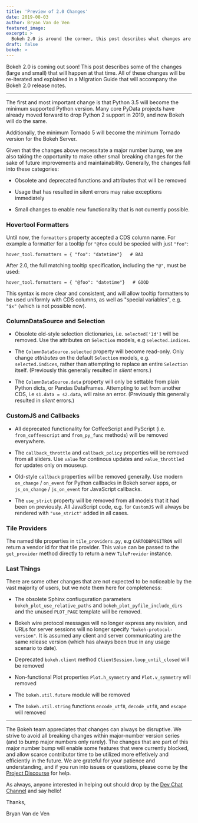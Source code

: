 ```yaml
---
title: 'Preview of 2.0 Changes'
date: 2019-08-03
author: Bryan Van de Ven
featured_image:
excerpt: >
  Bokeh 2.0 is around the corner, this post describes what changes are coming.
draft: false
bokeh: >
---
```


Bokeh 2.0 is coming out soon! This post describes some of the changes (large and
small) that will happen at that time. All of these changes will be re-iterated
and explained in a Migration Guide that will accompany the Bokeh 2.0 release notes.

----

The first and most important change is that Python 3.5 will become the
minimum supported Python version. Many core PyData projects have already
moved forward to drop Python 2 support in 2019, and now Bokeh will do the same.

Additionally, the minimum Tornado 5 will become the minimum Tornado version
for the Bokeh Server.

Given that the changes above necessitate a major number bump, we are also taking
the opportunity to make other small breaking changes for the sake of future
improvements and maintainability. Generally, the changes fall into these categories:

* Obsolete and deprecated functions and attributes that will be removed

* Usage that has resulted in silent errors may raise exceptions immediately

* Small changes to enable new functionality that is not currently possible.

### Hovertool Formatters

Until now, the ``formatters`` property accepted a CDS column name. For example
a formatter for a tooltip for ``"@foo`` could be specied with just ``"foo"``:

```
hover_tool.formatters = { "foo": "datetime"}   # BAD
```

After 2.0, the full matching tooltip specification, including the ``"@"``, must
be used:

```
hover_tool.formatters = { "@foo": "datetime"}   # GOOD
```

This syntax is more clear and consistent, and will allow tooltip formatters to be used
uniformly with CDS columns, as well as "special variables", e.g. ``"$x"`` (which is not
possible now).

### ColumnDataSource and Selection

* Obsolete old-style selection dictionaries, i.e. ``selected['1d']`` will
  be removed. Use the attributes on ``Selection`` models, e.g ``selected.indices``.

* The ``ColumnDataSource.selected`` property will become read-only. Only change
  *attributes* on the default ``Selection`` models, e.g. ``selected.indices``, rather
  than attempting to replace an entire ``Selection`` itself. (Previously this generally
  resulted in *silent* errors.)

* The ``ColumnDataSource.data`` property will only be settable from plain Python
  dicts, or Pandas DataFrames. Attempting to set from another CDS, i.e ``s1.data = s2.data``, will
  raise an error. (Previously this generally resulted in *silent* errors.)

### CustomJS and Callbacks

* All deprecated functionality for CoffeeScript and PyScript (i.e. ``from_coffeescript`` and
  ``from_py_func`` methods) will be removed everywhere.

*  The ``callback_throttle`` and ``callback_policy`` properties will be removed from all sliders.
   Use ``value`` for continous updates and ``value_throttled`` for updates only
   on mouseup.

* Old-style ``callback`` properties will be removed generally. Use modern ``on_change`` / ``on_event`` for
  Python callbacks in Bokeh server apps, or ``js_on_change`` / ``js_on_event`` for JavaScript
  callbacks.

* The ``use_strict`` property will be removed from all models that it had been
  on previously. All JavaScript code, e.g. for ``CustomJS`` will always be rendered
  with ``"use_strict"`` added in all cases.

### Tile Providers

The named tile properties in ``tile_providers.py``, e.g ``CARTODBPOSITRON`` will
return a vendor id for that tile provider. This value can be passed to the
``get_provider`` method directly to return a new ``TileProvider`` instance.

### Last Things

There are some other changes that are not expected to be noticeable by the vast majority
of users, but we note them here for completeness:

* The obsolete Sphinx confiuguration parameters ``bokeh_plot_use_relative_paths``
  and ``bokeh_plot_pyfile_include_dirs`` and the unused ``PLOT_PAGE`` template will be removed.

* Bokeh wire protocol messages will no longer express any revision, and URLs for
  server sessions will no longer specify ``"bokeh-protocol-version"``. It is assumed
  any client and server communicating are the same release version (which has
  always been true in any usage scenario to date).

* Deprecated ``bokeh.client`` method ``ClientSession.loop_until_closed`` will be removed

* Non-functional Plot properties ``Plot.h_symmetry`` and ``Plot.v_symmetry`` will removed

* The ``bokeh.util.future`` module will be removed

* The ``bokeh.util.string``  functions ``encode_utf8``, ``decode_utf8``, and ``escape``
  will removed

----

The Bokeh team appreciates that changes can always be disruptive. We strive to avoid
all breaking changes within major-number version series (and to bump major numbers
only rarely). The changes that are part of this major number bump will enable some
features that were currently blocked, and allow scarce contributor time to be utilized
more effetively and efficiently in the future. We are grateful for your patience and
understanding, and if you run into issues or questions, please come by the
[Project Discourse](https://discourse.bokeh.org/) for help.

As always, anyone interested in helping out should drop by the
[Dev Chat Channel](https://gitter.im/bokeh/bokeh-dev) and say hello!

Thanks,

Bryan Van de Ven
